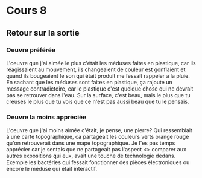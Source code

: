 # Cours 8
## Retour sur la sortie

### Oeuvre préférée
L'oeuvre que j'ai aimée le plus c'était les méduses faites en plastique, car ils réagissaient au mouvement, ils changeaient de couleur est gonflaient et quand ils bougeaient le son qui était produit me fessait rappeler a la pluie. En sachant que les méduses sont faites en plastique, ça rajoute un message contradictoire, car le plastique c'est quelque chose qui ne devrait pas se retrouver dans l'eau. Sur la surface, c'est beau, mais le plus que tu creuses le plus que tu vois que ce n'est pas aussi beau que tu le pensais.

### Oeuvre la moins appréciée
L'oeuvre que j'ai moins aimée c'était, je pense, une pierre? Qui ressemblait à une carte topographique, ca partageait les couleurs verts orange rouge qu'on retrouverait dans une mape topographique. Je l'es pas temps apprécier car je sentais que ne partageait pas l'aspect <<technologie>> comparer aux autres expositions qui eux, avait une touche de technologie dedans. Exemple les bactéries qui fessait fonctionner des pièces électroniques ou encore le méduse qui était interactif.
